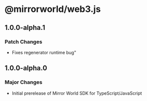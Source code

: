 # @mirrorworld/web3.js

## 1.0.0-alpha.1

### Patch Changes

- Fixes regenerator runtime bug"

## 1.0.0-alpha.0

### Major Changes

- Initial prerelease of Mirror World SDK for TypeScript/JavaScript
